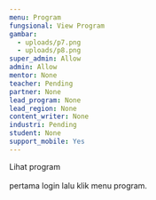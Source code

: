 ```yaml
---
menu: Program
fungsional: View Program
gambar:
  - uploads/p7.png
  - uploads/p8.png
super_admin: Allow
admin: Allow
mentor: None
teacher: Pending
partner: None
lead_program: None
lead_region: None
content_writer: None
industri: Pending
student: None
support_mobile: Yes
---
```

L﻿ihat program\
\
p﻿ertama login lalu klik menu program.